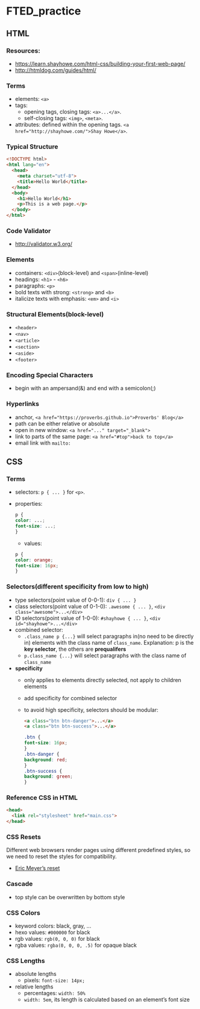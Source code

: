 # FTED_practice

## HTML

### Resources:
- https://learn.shayhowe.com/html-css/building-your-first-web-page/
- http://htmldog.com/guides/html/

### Terms
- elements: `<a>`
- tags: 
    - opening tags, closing tags: `<a>...</a>`. 
    - self-closing tags: `<img>`, `<meta>`.
- attributes: defined within the opening tags. `<a href="http://shayhowe.com/">Shay Howe</a>`.

### Typical Structure
```html
<!DOCTYPE html>
<html lang="en">
  <head>
    <meta charset="utf-8">
    <title>Hello World</title>
  </head>
  <body>
    <h1>Hello World</h1>
    <p>This is a web page.</p>
  </body>
</html>

```

### Code Validator
- http://validator.w3.org/

### Elements
- containers: `<div>`(block-level) and `<span>`(inline-level)
- headings: `<h1>` - `<h6>`
- paragraphs: `<p>`
- bold texts with strong: `<strong>` and `<b>`
- italicize texts with emphasis: `<em>` and `<i>`

### Structural Elements(block-level)
- `<header>` 
- `<nav>`
- `<article>` 
- `<section>`
- `<aside>`
- `<footer> `

### Encoding Special Characters
- begin with an ampersand(&) and end with a semicolon(;)

### Hyperlinks
- anchor, `<a href="https://proverbs.github.io">Proverbs' Blog</a>`
- path can be either relative or absolute
- open in new window: `<a href="..." target="_blank">`
- link to parts of the same page: `<a href="#top">back to top</a>`
- email link with `mailto:`

## CSS

### Terms
- selectors: `p { ... }` for `<p>`.
- properties:

    ```css
    p {
    color: ...;
    font-size: ...;
    }
    ```
    - values:
    ```css
    p {
    color: orange;
    font-size: 16px;
    }
    ```

### Selectors(different specificity from low to high)
- type selectors(point value of 0-0-1): `div { ... }`
- class selectors(point value of 0-1-0): `.awesome { ... }`, `<div class="awesome">...</div>`
- ID selectors(point value of 1-0-0): `#shayhowe { ... }`, `<div id="shayhowe">...</div>`
- combined selector: 
    - `.class_name p {...}` will select paragraphs in(no need to be directly in) elements with the class name of `class_name`. Explanation: p is the **key selector**, the others are **prequalifers**
    - `p.class_name {...}` will select paragraphs with the class name of `class_name`
- **specificity** 
    - only applies to elements directly selected, not apply to children elements
    - add specificity for combined selector
    - to avoid high specificity, selectors should be modular:

        ```html
        <a class="btn btn-danger">...</a>
        <a class="btn btn-success">...</a>
        ```

        ```css
        .btn {
        font-size: 16px;
        }
        .btn-danger {
        background: red;
        }
        .btn-success {
        background: green;
        }
        ```

### Reference CSS in HTML
```html
<head>
  <link rel="stylesheet" href="main.css">
</head>
```

### CSS Resets
Different web browsers render pages using different predefined styles, so we need to reset the styles for compatibility.
- [Eric Meyer’s reset](https://meyerweb.com/eric/tools/css/reset/)

### Cascade
- top style can be overwritten by bottom style

### CSS Colors
- keyword colors: black, gray, ...
- hexo values: `#000000` for black
- rgb values: `rgb(0, 0, 0)` for black
- rgba values: `rgba(0, 0, 0, .5)` for opaque black

### CSS Lengths
- absolute lengths
    - pixels: `font-size: 14px;`
- relative lengths
    - percentages: `width: 50%`
    - `width: 5em`, its length is calculated based on an element’s font size